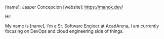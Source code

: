 [name]: Jasper Concepcion
[website]: https://manok.dev/

Hi!

My name is [name], I'm a Sr. Software Engieer at AcadArena, I am currently focusing on DevOps and cloud engineering side of things.
